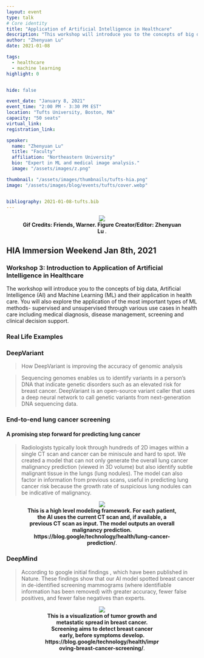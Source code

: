 ```yaml
---
layout: event
type: talk
# Core identity 
title: "Application of Artificial Intelligence in Healthcare"
description: "This workshop will introduce you to the concepts of big data, Artificial Intelligence (AI) and Machine Learning (ML) and their application in health care."
author: "Zhenyuan Lu"
date: 2021-01-08

tags:
  - healthcare
  - machine learning
highlight: 0  


hide: false

event_date: "January 8, 2021"
event_time: "2:00 PM - 3:30 PM EST"
location: "Tufts University, Boston, MA"
capacity: "50 seats"
virtual_link: 
registration_link: 

speaker:
  name: "Zhenyuan Lu"
  title: "Faculty"
  affiliation: "Northeastern University"
  bio: "Expert in ML and medical image analysis."
  image: "/assets/images/z.png"

thumbnail: "/assets/images/thumbnails/tufts-hia.png"
image: "/assets/images/blog/events/tufts/cover.webp"


bibliography: 2021-01-08-tufts.bib
---
```


<center>
  <figure style="max-width:100%;">
    <img src="{{ '/assets/images/blog/events/tufts/cover.gif' | relative_url }}"  />
    <figcaption>
      <strong> Gif Credits: Friends, Warner. Figure Creator/Editor: Zhenyuan Lu  </strong>.
    </figcaption>
  </figure>
</center>

## HIA Immersion Weekend Jan 8th, 2021

### Workshop 3: Introduction to Application of Artificial Intelligence in Healthcare
<p>
The workshop will introduce you to the concepts of big data, Artificial Intelligence (AI) and Machine Learning (ML) and their application in health care. You will also explore the application of the most important types of ML methods- supervised and unsupervised through various use cases in health care including medical diagnosis, disease management, screening and clinical decision support.
</p>



### Real Life Examples

### DeepVariant
> How DeepVariant is improving the accuracy of genomic analysis

> Sequencing genomes enables us to identify variants in a person’s DNA that indicate genetic disorders such as an elevated risk for breast cancer. DeepVariant is an open-source variant caller that uses a deep neural network to call genetic variants from next-generation DNA sequencing data. <d-cite key="Poplin2018"></d-cite>

### End-to-end lung cancer screening

#### A promising step forward for predicting lung cancer


> Radiologists typically look through hundreds of 2D images within a single CT scan and cancer can be miniscule and hard to spot. We created a model that can not only generate the overall lung cancer malignancy prediction (viewed in 3D volume) but also identify subtle malignant tissue in the lungs (lung nodules). The model can also factor in information from previous scans, useful in predicting lung cancer risk because the growth rate of suspicious lung nodules can be indicative of malignancy. <d-cite key="Ardila2019"></d-cite>




<center>
  <figure  style="max-width:80%;">
    <img src="https://storage.googleapis.com/gweb-uniblog-publish-prod/original_images/lung_cancer_model.gif"  />
    <figcaption>
      <strong> This is a high level modeling framework. For each patient, the AI uses the current CT scan and, if available, a previous CT scan as input. The model outputs an overall malignancy prediction. https://blog.google/technology/health/lung-cancer-prediction/</strong>.
    </figcaption>
  </figure>
</center>

### DeepMind

> According to google initial findings <d-cite key="McKinney2020"></d-cite>, which have been published in Nature. These findings show that our AI model spotted breast cancer in de-identified screening mammograms (where identifiable information has been removed) with greater accuracy, fewer false positives, and fewer false negatives than experts. 



<center>
  <figure style="max-width:60%;">
    <img src="https://storage.googleapis.com/gweb-uniblog-publish-prod/original_images/Animation_showing_tumour_growth_and_metastatic_spread_in_breast_cancer_res.gif"  />
    <figcaption>
      <strong> This is a visualization of tumor growth and metastatic spread in breast cancer. Screening aims to detect breast cancer early, before symptoms develop. https://blog.google/technology/health/improving-breast-cancer-screening/</strong>.
    </figcaption>
  </figure>
</center>
